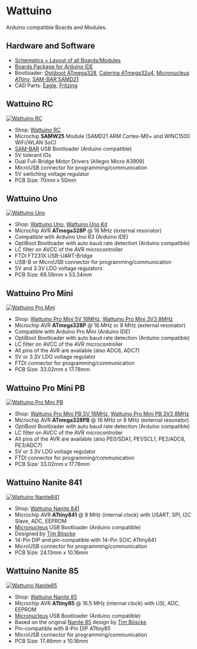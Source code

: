 # Wattuino
Arduino compatible Boards and Modules.


## Hardware and Software
* [Schematics + Layout of all Boards/Modules](https://github.com/watterott/Wattuino/tree/master/hardware)
* [Boards Package for Arduino IDE](https://github.com/watterott/Arduino-Boards#watterott-boards-package)
* Bootloader:
  [Optiboot ATmega328](https://github.com/watterott/Wattuino/tree/master/software/Optiboot),
  [Caterina ATmega32u4](https://github.com/watterott/Wattuino/tree/master/software/Caterina),
  [Micronucleus ATtiny](https://github.com/watterott/Wattuino/tree/master/software/Micronucleus),
  [SAM-BAR SAMD21](https://github.com/watterott/SAM-BAR)
* CAD Parts:
  [Eagle](https://github.com/watterott/Eagle-Libs),
  [Fritzing](https://github.com/watterott/Wattuino/raw/master/hardware/wattuino.fzpz)


## Wattuino RC
[![Wattuino RC](https://github.com/watterott/Wattuino/raw/master/hardware/Wattuino-RC_v10.jpg)](http://www.watterott.com/en/Wattuino-RC)
* Shop: [Wattuino RC](http://www.watterott.com/en/Wattuino-RC)
* Microchip **SAMW25** Module (SAMD21 ARM Cortex-M0+ and WINC1500 WiFi/WLAN SoC)
* [SAM-BAR](https://github.com/watterott/SAM-BAR) USB Bootloader (Arduino compatible)
* 5V tolerant IOs
* Dual Full-Bridge Motor Drivers (Allegro Micro A3909)
* MicroUSB connector for programming/communication
* 5V switching voltage regulator
* PCB Size: 70mm x 50mm


## Wattuino Uno
[![Wattuino Uno](https://github.com/watterott/Wattuino/raw/master/hardware/Wattuino-Uno_v11.jpg)](http://www.watterott.com/en/Wattuino-UNO)
* Shop: [Wattuino Uno](http://www.watterott.com/en/Wattuino-UNO), [Wattuino Uno Kit](http://www.watterott.com/en/Wattuino-Uno-Kit)
* Microchip AVR **ATmega328P** @ 16 MHz (external resonator)
* Compatible with Arduino Uno R3 (Arduino IDE)
* OptiBoot Bootloader with auto baud rate detection (Arduino compatible)
* LC filter on AVCC of the AVR microcontroller
* FTDI FT231X USB-UART-Bridge
* USB-B or MicroUSB connector for programming/communication
* 5V and 3.3V LDO voltage regulators
* PCB Size: 68.58mm x 53.34mm


## Wattuino Pro Mini
[![Wattuino Pro Mini](https://github.com/watterott/Wattuino/raw/master/hardware/Wattuino-Pro-Mini_v10.jpg)](http://www.watterott.com/en/Wattuino-pro-mini-5V-16MHz)
* Shop: [Wattuino Pro Mini 5V 16MHz](http://www.watterott.com/en/Wattuino-pro-mini-5V-16MHz), [Wattuino Pro Mini 3V3 8MHz](http://www.watterott.com/en/Wattuino-pro-mini-3V3-8MHz)
* Microchip AVR **ATmega328P** @ 16 MHz or 8 MHz (external resonator)
* Compatible with Arduino Pro Mini (Arduino IDE)
* OptiBoot Bootloader with auto baud rate detection (Arduino compatible)
* LC filter on AVCC of the AVR microcontroller
* All pins of the AVR are available (also ADC6, ADC7)
* 5V or 3.3V LDO voltage regulator
* FTDI connector for programming/communication
* PCB Size: 33.02mm x 17.78mm


## Wattuino Pro Mini PB
[![Wattuino Pro Mini PB](https://github.com/watterott/Wattuino/raw/master/hardware/Wattuino-Pro-Mini-PB_v10.jpg)](http://www.watterott.com/en/Wattuino-pro-mini-PB-5V-16MHz)
* Shop: [Wattuino Pro Mini PB 5V 16MHz](http://www.watterott.com/en/Wattuino-pro-mini-PB-5V-16MHz), [Wattuino Pro Mini PB 3V3 8MHz](http://www.watterott.com/en/Wattuino-pro-mini-PB-3V3-8MHz)
* Microchip AVR **ATmega328PB** @ 16 MHz or 8 MHz (external resonator)
* OptiBoot Bootloader with auto baud rate detection (Arduino compatible)
* LC filter on AVCC of the AVR microcontroller
* All pins of the AVR are available (also PE0/SDA1, PE1/SCL1, PE2/ADC6, PE3/ADC7)
* 5V or 3.3V LDO voltage regulator
* FTDI connector for programming/communication
* PCB Size: 33.02mm x 17.78mm


## Wattuino Nanite 841
[![Wattuino Nanite841](https://github.com/watterott/Wattuino/raw/master/hardware/Wattuino-Nanite841_v11.jpg)](http://www.watterott.com/en/Wattuino-Nanite841)
* Shop: [Wattuino Nanite 841](http://www.watterott.com/en/Wattuino-Nanite841)
* Microchip AVR **ATtiny841** @ 8 MHz (internal clock) with USART, SPI, I2C Slave, ADC, EEPROM
* [Micronucleus](https://github.com/micronucleus/micronucleus) USB Bootloader (Arduino compatible)
* Designed by [Tim Böscke](https://github.com/cpldcpu)
* 14-Pin DIP and pin-compatible with 14-Pin SOIC ATtiny841
* MicroUSB connector for programming/communication
* PCB Size: 24.13mm x 10.16mm


## Wattuino Nanite 85
[![Wattuino Nanite85](https://github.com/watterott/Wattuino/raw/master/hardware/Wattuino-Nanite85_v11.jpg)](http://www.watterott.com/en/Wattuino-Nanite85)
* Shop: [Wattuino Nanite 85](http://www.watterott.com/en/Wattuino-Nanite85)
* Microchip AVR **ATtiny85** @ 16.5 MHz (internal clock) with USI, ADC, EEPROM
* [Micronucleus](https://github.com/micronucleus/micronucleus) USB Bootloader (Arduino compatible)
* Based on the original [Nanite 85](https://github.com/cpldcpu/Nanite) design by [Tim Böscke](https://github.com/cpldcpu)
* Pin-compatible with 8-Pin DIP ATtiny85
* MicroUSB connector for programming/communication
* PCB Size: 17.46mm x 10.16mm
